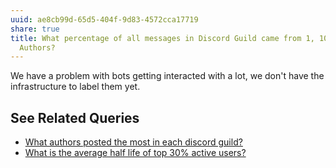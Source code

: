 ```yaml
---
uuid: ae8cb99d-65d5-404f-9d83-4572cca17719
share: true
title: What percentage of all messages in Discord Guild came from 1, 10, and 100
  Authors?
---
```

We have a problem with bots getting interacted with a lot, we don't have the infrastructure to label them yet.

## See Related Queries

- [What authors posted the most in each discord guild?](/34592fa9-bd8d-4237-bdff-36cb58fdc21e)
 - [What is the average half life of top 30% active users?](/4f6a01a0-6799-43a6-b36a-38edd59d36fc)